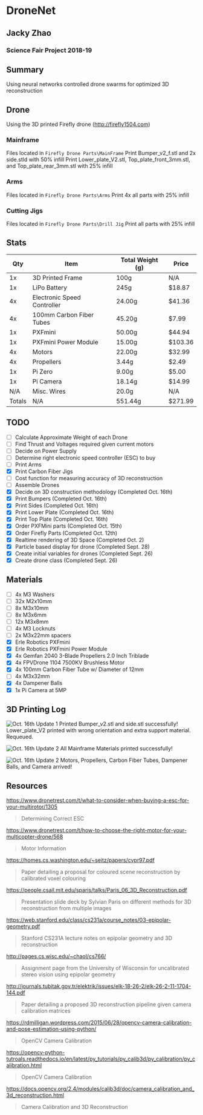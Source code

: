 # DroneNet
## Jacky Zhao
### Science Fair Project 2018-19

## Summary
Using neural networks controlled drone swarms for optimized 3D reconstruction

## Drone
Using the 3D printed Firefly drone (http://firefly1504.com)
### Mainframe
Files located in ```Firefly Drone Parts\MainFrame```
Print Bumper_v2_f.stl and 2x side.stld with 50% infill
Print Lower_plate_V2.stl, Top_plate_front_3mm.stl, and Top_plate_rear_3mm.stl with 25% infill
### Arms
Files located in ```Firefly Drone Parts\Arms```
Print 4x all parts with 25% infill
### Cutting Jigs
Files located in ```Firefly Drone Parts\Drill Jig```
Print all parts with 25% infill

## Stats
| Qty | Item | Total Weight (g) | Price |
|-----|------|------------------|-------|
| 1x | 3D Printed Frame | 100g | N/A |
| 1x | LiPo Battery | 245g | $18.87 |
| 4x | Electronic Speed Controller | 24.00g | $41.36 |
| 4x | 100mm Carbon Fiber Tubes | 45.20g | $7.99 |
| 1x | PXFmini | 50.00g | $44.94 |
| 1x | PXFmini Power Module | 15.00g | $103.36 |
| 4x | Motors | 22.00g | $32.99 |
| 4x | Propellers | 3.44g | $2.49 |
| 1x | Pi Zero | 9.00g | $5.00 |
| 1x | Pi Camera | 18.14g | $14.99 |
| N/A | Misc. Wires | 20.0g | N/A |
| Totals | N/A | 551.44g | $271.99 |

## TODO
- [ ] Calculate Approximate Weight of each Drone
- [ ] Find Thrust and Voltages required given current motors
- [ ] Decide on Power Supply
- [ ] Determine right electronic speed controller (ESC) to buy
- [ ] Print Arms
- [x] Print Carbon Fiber Jigs
- [ ] Cost function for measuring accuracy of 3D reconstruction
- [ ] Assemble Drones
- [x] Decide on 3D construction methodology (Completed Oct. 16th)
- [x] Print Bumpers (Completed Oct. 16th)
- [x] Print Sides (Completed Oct. 16th)
- [x] Print Lower Plate (Completed Oct. 16th)
- [x] Print Top Plate (Completed Oct. 16th)
- [x] Order PXFMini parts (Completed Oct. 15th)
- [x] Order Firefly Parts (Completed Oct. 12th)
- [x] Realtime rendering of 3D Space (Completed Oct. 2)
- [x] Particle based display for drone (Completed Sept. 28)
- [x] Create initial variables for drones (Completed Sept. 26)
- [x] Create drone class (Completed Sept. 26)

## Materials
- [ ] 4x M3 Washers
- [ ] 32x M2x10mm
- [ ] 8x M3x10mm
- [ ] 8x M3x6mm
- [ ] 12x M3x8mm
- [ ] 4x M3 Locknuts
- [ ] 2x M3x22mm spacers
- [x] Erle Robotics PXFmini
- [x] Erle Robotics PXFmini Power Module
- [x] 4x Gemfan 2040 3-Blade Propellers 2.0 Inch Triblade
- [x] 4x FPVDrone 1104 7500KV Brushless Motor
- [x] 4x 100mm Carbon Fiber Tube w/ Diameter of 12mm
- [ ] 4x M3x32mm
- [x] 4x Dampener Balls
- [x] 1x Pi Camera at 5MP

## 3D Printing Log
![Oct. 16th Update 1](Logs/Oct16_1.jpg?raw=true "Oct. 16th")
Printed Bumper_v2.stl and side.stl successfully! Lower_plate_V2 printed with wrong orientation and extra support material. Requeued.

![Oct. 16th Update 2](Logs/Oct16_2.jpg?raw=true "Oct. 16th")
All Mainframe Materials printed successfully!

![Oct. 16th Update 2](Logs/Oct16_3.jpg?raw=true "Oct. 16th")
Motors, Propellers, Carbon Fiber Tubes, Dampener Balls, and Camera arrived!

## Resources
https://www.dronetrest.com/t/what-to-consider-when-buying-a-esc-for-your-multirotor/1305
> Determining Correct ESC

https://www.dronetrest.com/t/how-to-choose-the-right-motor-for-your-multicopter-drone/568
> Motor Information

https://homes.cs.washington.edu/~seitz/papers/cvpr97.pdf
> Paper detailing a proposal for coloured scene reconstruction by calibrated voxel colouring

https://people.csail.mit.edu/sparis/talks/Paris_06_3D_Reconstruction.pdf
> Presentation slide deck by Sylvian Paris on different methods for 3D reconstruction from multiple images

https://web.stanford.edu/class/cs231a/course_notes/03-epipolar-geometry.pdf
> Stanford CS231A lecture notes on epipolar geometry and 3D reconstruction

http://pages.cs.wisc.edu/~chaol/cs766/
> Assignment page from the University of Wisconsin for uncalibrated stereo vision using epipolar geometry

http://journals.tubitak.gov.tr/elektrik/issues/elk-18-26-2/elk-26-2-11-1704-144.pdf
> Paper detailing a proposed 3D reconstruction pipeline given camera calibration matrices

https://rdmilligan.wordpress.com/2015/06/28/opencv-camera-calibration-and-pose-estimation-using-python/
> OpenCV Camera Calibration

https://opencv-python-tutroals.readthedocs.io/en/latest/py_tutorials/py_calib3d/py_calibration/py_calibration.html
> OpenCV Camera Calibration

https://docs.opencv.org/2.4/modules/calib3d/doc/camera_calibration_and_3d_reconstruction.html
> Camera Calibration and 3D Reconstruction
